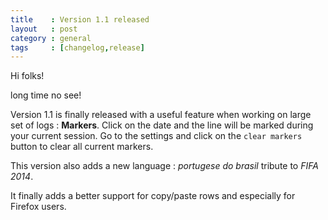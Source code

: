 ```yaml
---
title    : Version 1.1 released
layout   : post
category : general
tags     : [changelog,release]
---
```


Hi folks!

long time no see!

Version 1.1 is finally released with a useful feature when working on large set of logs : **Markers**. Click on the date and the line will be marked during your current session. Go to the settings and click on the `clear markers` button to clear all current markers.

This version also adds a new language : *portugese do brasil* tribute to *FIFA 2014*.

It finally adds a better support for copy/paste rows and especially for Firefox users.

<!--more-->

<div class="pmlversion pmlchangelog" data-version="1.1"></div>
